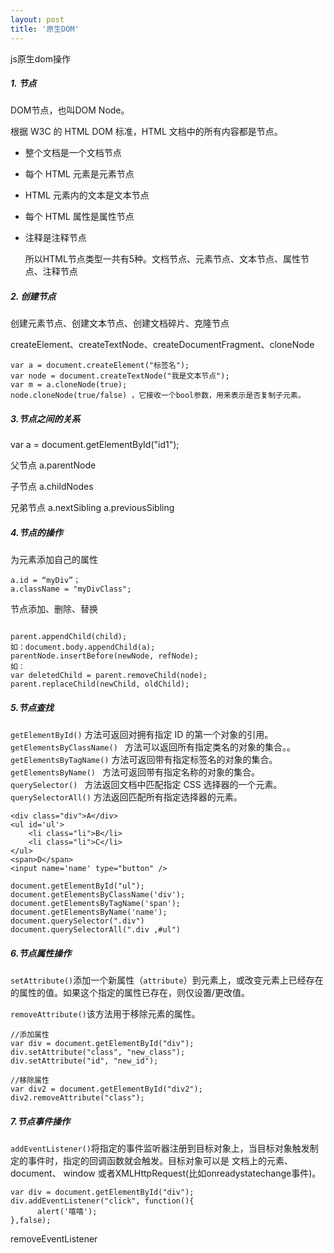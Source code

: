 ```yaml
---
layout: post
title: '原生DOM'
---
```

js原生dom操作
<!--break-->

##### 1. 节点

DOM节点，也叫DOM Node。

根据 W3C 的 HTML DOM 标准，HTML 文档中的所有内容都是节点。

- 整个文档是一个文档节点

- 每个 HTML 元素是元素节点

- HTML 元素内的文本是文本节点

- 每个 HTML 属性是属性节点

- 注释是注释节点

  所以HTML节点类型一共有5种。文档节点、元素节点、文本节点、属性节点、注释节点

##### 2. 创建节点

创建元素节点、创建文本节点、创建文档碎片、克隆节点

createElement、createTextNode、createDocumentFragment、cloneNode

```
var a = document.createElement("标签名");
var node = document.createTextNode("我是文本节点");
var m = a.cloneNode(true);
node.cloneNode(true/false) ，它接收一个bool参数，用来表示是否复制子元素。
```

##### 3.节点之间的关系

var a = document.getElementById("id1");

父节点 	 a.parentNode

子节点 	a.childNodes

兄弟节点		a.nextSibling		a.previousSibling

##### 4.节点的操作

为元素添加自己的属性

```
a.id = “myDiv”；
a.className = "myDivClass";
```

节点添加、删除、替换

```

parent.appendChild(child);
如：document.body.appendChild(a);
parentNode.insertBefore(newNode, refNode);
如：
var deletedChild = parent.removeChild(node);
parent.replaceChild(newChild, oldChild);
```



##### 5.节点查找

`getElementById()`			方法可返回对拥有指定 ID 的第一个对象的引用。
`getElementsByClassName() `	方法可以返回所有指定类名的对象的集合。。
`getElementsByTagName()`		方法可返回带有指定标签名的对象的集合。
`getElementsByName() `		方法可返回带有指定名称的对象的集合。
`querySelector() `		方法返回文档中匹配指定 CSS 选择器的一个元素。
`querySelectorAll()`			方法返回匹配所有指定选择器的元素。

```
<div class="div">A</div>
<ul id='ul'>
    <li class="li">B</li>
    <li class="li">C</li>
</ul>
<span>D</span>
<input name='name' type="button" />

document.getElementById("ul");
document.getElementsByClassName('div');
document.getElementsByTagName('span');
document.getElementsByName('name');
document.querySelector(".div")
document.querySelectorAll(".div ,#ul")
```



##### 6.节点属性操作

`setAttribute()`添加一个新属性（`attribute`）到元素上，或改变元素上已经存在的属性的值。如果这个指定的属性已存在，则仅设置/更改值。

`removeAttribute()`该方法用于移除元素的属性。

```
//添加属性
var div = document.getElementById("div");
div.setAttribute("class", "new_class");
div.setAttribute("id", "new_id");

//移除属性
var div2 = document.getElementById("div2");
div2.removeAttribute("class");
```



##### 7.节点事件操作

`addEventListener()`将指定的事件监听器注册到目标对象上，当目标对象触发制定的事件时，指定的回调函数就会触发。目标对象可以是 文档上的元素、 document、 window 或者XMLHttpRequest(比如onreadystatechange事件)。

```
var div = document.getElementById("div");
div.addEventListener("click", function(){
      alert('嘻嘻');
},false);
```

removeEventListener